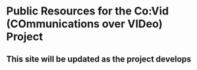 # Public Resources for the Co:Vid (COmmunications over VIDeo) Project

## This site will be updated as the project develops